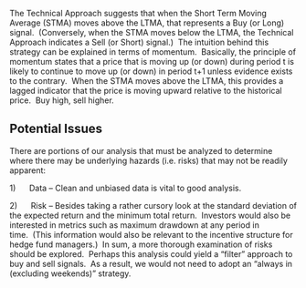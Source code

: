 
The Technical Approach suggests that when the Short Term Moving Average (STMA) moves above the LTMA, that represents a Buy (or Long) signal.  (Conversely, when the STMA moves below the LTMA, the Technical Approach indicates a Sell (or Short) signal.)  The intuition behind this strategy can be explained in terms of momentum.  Basically, the principle of momentum states that a price that is moving up (or down) during period t is likely to continue to move up (or down) in period t+1 unless evidence exists to the contrary.  When the STMA moves above the LTMA, this provides a lagged indicator that the price is moving upward relative to the historical price.  Buy high, sell higher.

## **Potential Issues**

There are portions of our analysis that must be analyzed to determine where there may be underlying hazards (i.e. risks) that may not be readily apparent:

1)      Data – Clean and unbiased data is vital to good analysis.  

2)      Risk – Besides taking a rather cursory look at the standard deviation of the expected return and the minimum total return.  Investors would also be interested in metrics such as maximum drawdown at any period in time.  (This information would also be relevant to the incentive structure for hedge fund managers.)  In sum, a more thorough examination of risks should be explored.  Perhaps this analysis could yield a “filter” approach to buy and sell signals.  As a result, we would not need to adopt an “always in (excluding weekends)” strategy.
